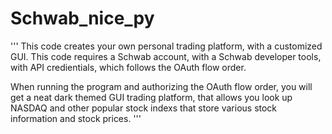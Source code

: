 # Schwab_nice_py
'''
This code creates your own personal trading platform, with a customized GUI.
This code requires a Schwab account, with a Schwab developer tools, with API
credientials, which follows the OAuth flow order. 

When running the program and authorizing the OAuth flow order, you will get a neat dark themed GUI trading platform, that allows you look up NASDAQ and other popular 
stock indexs that store various stock information and stock prices.
'''
